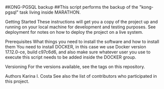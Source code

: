 #KONG-PGSQL backup
##This script performs the backup of the "kong-pgsql" task living inside MARATHON.

Getting Started
These instructions will get you a copy of the project up and running on your local machine for development and testing purposes. See deployment for notes on how to deploy the project on a live system.

Prerequisites
What things you need to install the software and how to install them
You need to install DOCKER, in this case we use Docker version 17.12.0-ce, build c97c6d6,
and also make sure whatever user you use to execute this script needs to be added inside the DOCKER group.



Versioning
For the versions available, see the tags on this repository.

Authors
Karina I. Costa
See also the list of contributors who participated in this project.

